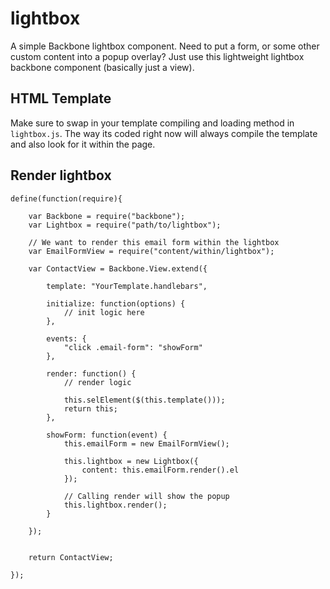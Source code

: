 # lightbox

A simple Backbone lightbox component. Need to put a form, or some other custom content into a popup overlay? Just use this lightweight lightbox backbone component (basically just a view).

## HTML Template

Make sure to swap in your template compiling and loading method in `lightbox.js`. The way its coded right now will always compile the template and also look for it within the page.


## Render lightbox

    define(function(require){

        var Backbone = require("backbone");
        var Lightbox = require("path/to/lightbox");

        // We want to render this email form within the lightbox
        var EmailFormView = require("content/within/lightbox");
        
        var ContactView = Backbone.View.extend({

            template: "YourTemplate.handlebars",

            initialize: function(options) {
                // init logic here
            },

            events: {
                "click .email-form": "showForm"
            },

            render: function() {
                // render logic

                this.selElement($(this.template()));
                return this;
            },

            showForm: function(event) {
                this.emailForm = new EmailFormView();

                this.lightbox = new Lightbox({
                    content: this.emailForm.render().el
                });

                // Calling render will show the popup
                this.lightbox.render();
            }

        });


        return ContactView;

    });